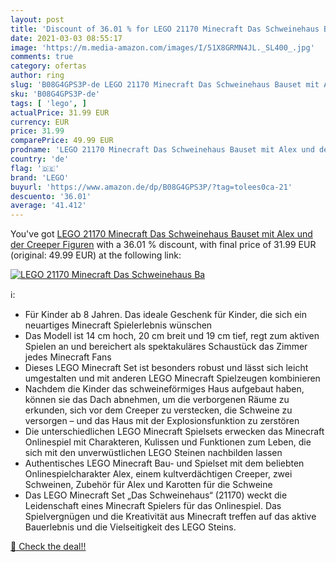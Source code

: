 ```yaml
---
layout: post
title: 'Discount of 36.01 % for LEGO 21170 Minecraft Das Schweinehaus Ba'
date: 2021-03-03 08:55:17
image: 'https://m.media-amazon.com/images/I/51X8GRMN4JL._SL400_.jpg'
comments: true
category: ofertas
author: ring
slug: 'B08G4GPS3P-de LEGO 21170 Minecraft Das Schweinehaus Bauset mit Alex und...'
sku: 'B08G4GPS3P-de'
tags: [ 'lego', ]
actualPrice: 31.99 EUR
currency: EUR
price: 31.99
comparePrice: 49.99 EUR
prodname: 'LEGO 21170 Minecraft Das Schweinehaus Bauset mit Alex und der Creeper Figuren'
country: 'de'
flag: '🇩🇪'
brand: 'LEGO'
buyurl: 'https://www.amazon.de/dp/B08G4GPS3P/?tag=tolees0ca-21'
descuento: '36.01'
average: '41.412'
---
```


You've got [LEGO 21170 Minecraft Das Schweinehaus Bauset mit Alex und der Creeper Figuren](https://www.amazon.de/dp/B08G4GPS3P/?tag=tolees0ca-21) with a  36.01 % discount, with final price of 31.99 EUR (original: 49.99 EUR) at the following link:

[![LEGO 21170 Minecraft Das Schweinehaus Ba](https://m.media-amazon.com/images/I/51X8GRMN4JL._SL400_.jpg)](https://www.amazon.de/dp/B08G4GPS3P/?tag=tolees0ca-21)

ℹ️:

- Für Kinder ab 8 Jahren. Das ideale Geschenk für Kinder, die sich ein neuartiges Minecraft Spielerlebnis wünschen
- Das Modell ist 14 cm hoch, 20 cm breit und 19 cm tief, regt zum aktiven Spielen an und bereichert als spektakuläres Schaustück das Zimmer jedes Minecraft Fans
- Dieses LEGO Minecraft Set ist besonders robust und lässt sich leicht umgestalten und mit anderen LEGO Minecraft Spielzeugen kombinieren
- Nachdem die Kinder das schweineförmiges Haus aufgebaut haben, können sie das Dach abnehmen, um die verborgenen Räume zu erkunden, sich vor dem Creeper zu verstecken, die Schweine zu versorgen – und das Haus mit der Explosionsfunktion zu zerstören
- Die unterschiedlichen LEGO Minecraft Spielsets erwecken das Minecraft Onlinespiel mit Charakteren, Kulissen und Funktionen zum Leben, die sich mit den unverwüstlichen LEGO Steinen nachbilden lassen
- Authentisches LEGO Minecraft Bau- und Spielset mit dem beliebten Onlinespielcharakter Alex, einem kultverdächtigen Creeper, zwei Schweinen, Zubehör für Alex und Karotten für die Schweine
- Das LEGO Minecraft Set „Das Schweinehaus“ (21170) weckt die Leidenschaft eines Minecraft Spielers für das Onlinespiel. Das Spielvergnügen und die Kreativität aus Minecraft treffen auf das aktive Bauerlebnis und die Vielseitigkeit des LEGO Steins.

[🛒 Check the deal!!](https://www.amazon.de/dp/B08G4GPS3P/?tag=tolees0ca-21)
